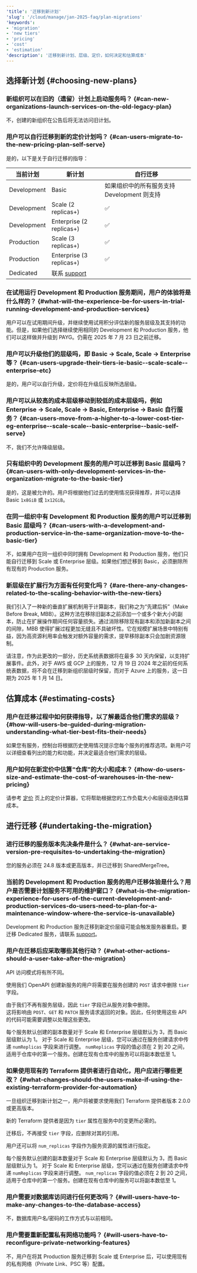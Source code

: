 ```yaml
---
'title': '迁移到新计划'
'slug': '/cloud/manage/jan-2025-faq/plan-migrations'
'keywords':
- 'migration'
- 'new tiers'
- 'pricing'
- 'cost'
- 'estimation'
'description': '迁移到新计划、层级、定价，如何决定和估算成本'
---
```


## 选择新计划 {#choosing-new-plans}

### 新组织可以在旧的（遗留）计划上启动服务吗？ {#can-new-organizations-launch-services-on-the-old-legacy-plan}

不，创建的新组织在公告后将无法访问旧计划。

### 用户可以自行迁移到新的定价计划吗？ {#can-users-migrate-to-the-new-pricing-plan-self-serve}

是的，以下是关于自行迁移的指导：

| 当前计划   | 新计划                  | 自行迁移                                                                                                      |
|------------|-------------------------|----------------------------------------------------------------------------------------------------------------|
| Development | Basic                   | 如果组织中的所有服务支持 Development 则支持                                                                              |
| Development | Scale (2 replicas+)     | :white_check_mark:                                                                                                  |
| Development | Enterprise (2 replicas+) | :white_check_mark:                                                                                                  |
| Production  | Scale (3 replicas+)     | :white_check_mark:                                                                                                  |
| Production  | Enterprise (3 replicas+) | :white_check_mark:                                                                                                 |
| Dedicated   | 联系 [support](https://clickhouse.com/support/program) |

### 在试用运行 Development 和 Production 服务期间，用户的体验将是什么样的？ {#what-will-the-experience-be-for-users-in-trial-running-development-and-production-services}

用户可以在试用期间升级，并继续使用试用积分评估新的服务层级及其支持的功能。但是，如果他们选择继续使用相同的 Development 和 Production 服务，他们可以这样做并升级到 PAYG。仍需在 2025 年 7 月 23 日之前迁移。

### 用户可以升级他们的层级吗，即 Basic → Scale, Scale → Enterprise 等？ {#can-users-upgrade-their-tiers-ie-basic--scale-scale--enterprise-etc}

是的，用户可以自行升级，定价将在升级后反映所选层级。

### 用户可以从较高的成本层级移动到较低的成本层级吗，例如 Enterprise → Scale, Scale → Basic, Enterprise → Basic 自行服务？ {#can-users-move-from-a-higher-to-a-lower-cost-tier-eg-enterprise--scale-scale--basic-enterprise--basic-self-serve}

不，我们不允许降级层级。

### 只有组织中的 Development 服务的用户可以迁移到 Basic 层级吗？ {#can-users-with-only-development-services-in-the-organization-migrate-to-the-basic-tier}

是的，这是被允许的。用户将根据他们过去的使用情况获得推荐，并可以选择 Basic `1x8GiB` 或 `1x12GiB`。

### 在同一组织中有 Development 和 Production 服务的用户可以迁移到 Basic 层级吗？ {#can-users-with-a-development-and-production-service-in-the-same-organization-move-to-the-basic-tier}

不，如果用户在同一组织中同时拥有 Development 和 Production 服务，他们只能自行迁移到 Scale 或 Enterprise 层级。如果他们想迁移到 Basic，必须删除所有现有的 Production 服务。

### 新层级在扩展行为方面有任何变化吗？ {#are-there-any-changes-related-to-the-scaling-behavior-with-the-new-tiers}

我们引入了一种新的垂直扩展机制用于计算副本，我们称之为“先建后拆”（Make Before Break, MBB）。这种方法在移除旧副本之前添加一个或多个新大小的副本，防止在扩展操作期间任何容量损失。通过消除移除现有副本和添加新副本之间的间隙，MBB 使得扩展过程更加无缝且不具破坏性。它在规模扩展场景中特别有益，因为高资源利用率会触发对额外容量的需求，提早移除副本只会加剧资源限制。

请注意，作为此更改的一部分，历史系统表数据将在最多 30 天内保留，以支持扩展事件。此外，对于 AWS 或 GCP 上的服务，12 月 19 日 2024 年之前的任何系统表数据，将不会在迁移到新组织层级时保留，而对于 Azure 上的服务，这一日期为 2025 年 1 月 14 日。

## 估算成本 {#estimating-costs}

### 用户在迁移过程中如何获得指导，以了解最适合他们需求的层级？ {#how-will-users-be-guided-during-migration-understanding-what-tier-best-fits-their-needs}

如果您有服务，控制台将根据历史使用情况提示您每个服务的推荐选项。新用户可以详细查看列出的能力和功能，并决定最适合他们需求的层级。

### 用户如何在新定价中估算“仓库”的大小和成本？ {#how-do-users-size-and-estimate-the-cost-of-warehouses-in-the-new-pricing}

请参考 [定价](https://clickhouse.com/pricing) 页上的定价计算器，它将帮助根据您的工作负载大小和层级选择估算成本。


## 进行迁移 {#undertaking-the-migration}

### 进行迁移的服务版本先决条件是什么？ {#what-are-service-version-pre-requisites-to-undertaking-the-migration}

您的服务必须在 24.8 版本或更高版本，并已迁移到 SharedMergeTree。

### 当前的 Development 和 Production 服务的用户迁移体验是什么？用户是否需要计划服务不可用的维护窗口？ {#what-is-the-migration-experience-for-users-of-the-current-development-and-production-services-do-users-need-to-plan-for-a-maintenance-window-where-the-service-is-unavailable}

Development 和 Production 服务迁移到新定价层级可能会触发服务器重启。要迁移 Dedicated 服务，请联系 [support](https://clickhouse.com/support/program)。

### 用户在迁移后应采取哪些其他行动？ {#what-other-actions-should-a-user-take-after-the-migration}

API 访问模式将有所不同。

使用我们 OpenAPI 创建新服务的用户将需要在服务创建的 `POST` 请求中删除 `tier` 字段。

由于我们不再有服务层级，因此 `tier` 字段已从服务对象中删除。  
这将影响由 `POST`、`GET` 和 `PATCH` 服务请求返回的对象。因此，任何使用这些 API 的代码可能需要调整以处理这些更改。

每个服务默认创建的副本数量对于 Scale 和 Enterprise 层级默认为 3，而 Basic 层级默认为 1。
对于 Scale 和 Enterprise 层级，您可以通过在服务创建请求中传递 `numReplicas` 字段来进行调整。
`numReplicas` 字段的值必须在 2 到 20 之间，适用于仓库中的第一个服务。创建在现有仓库中的服务可以将副本数低至 1。

### 如果使用现有的 Terraform 提供者进行自动化，用户应进行哪些更改？ {#what-changes-should-the-users-make-if-using-the-existing-terraform-provider-for-automation}

一旦组织迁移到新计划之一，用户将被要求使用我们 Terraform 提供者版本 2.0.0 或更高版本。

新的 Terraform 提供者是因为 `tier` 属性在服务中的变更所必需的。

迁移后，不再接受 `tier` 字段，应删除对其的引用。

用户还可以将 `num_replicas` 字段作为服务资源的属性进行指定。

每个服务默认创建的副本数量对于 Scale 和 Enterprise 层级默认为 3，而 Basic 层级默认为 1。
对于 Scale 和 Enterprise 层级，您可以通过在服务创建请求中传递 `numReplicas` 字段来进行调整。
`num_replicas` 字段的值必须在 2 到 20 之间，适用于仓库中的第一个服务。创建在现有仓库中的服务可以将副本数低至 1。

### 用户需要对数据库访问进行任何更改吗？ {#will-users-have-to-make-any-changes-to-the-database-access}

不，数据库用户名/密码的工作方式与以前相同。

### 用户需要重新配置私有网络功能吗？ {#will-users-have-to-reconfigure-private-networking-features}

不，用户在将其 Production 服务迁移到 Scale 或 Enterprise 后，可以使用现有的私有网络（Private Link、PSC 等）配置。
